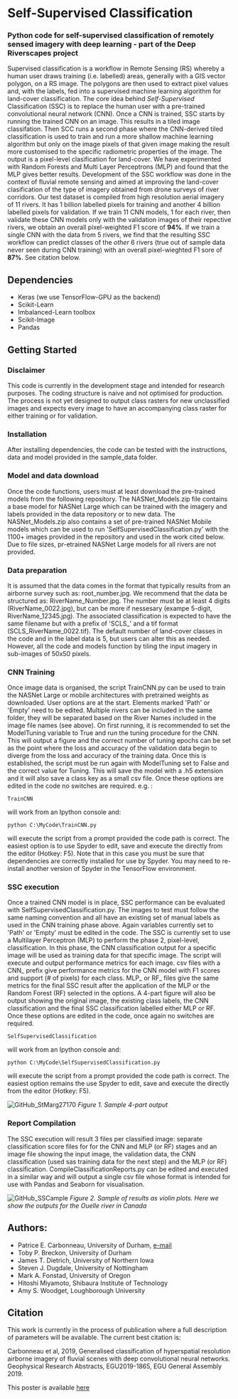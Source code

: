 # Self-Supervised Classification
### Python code for self-supervised classification of remotely sensed imagery with deep learning - part of the Deep Riverscapes project
Supervised classification is a workflow in Remote Sensing (RS) whereby a human user draws training (i.e. labelled) areas, generally with a GIS vector polygon, on a RS image.  The polygons are then used to extract pixel values and, with the labels, fed into a supervised machine learning algorithm for land-cover classification.  The core idea behind *Self-Supervised* Classification (SSC) is to replace the human user with a pre-trained convolutional neural network (CNN).    Once a CNN is trained, SSC starts by running the trained CNN on an image.  This results in a tiled image classifation.  Then SCC runs a second phase where the CNN-derived tiled classification is used to train and run a more shallow machine learning algorithm but only on the image pixels of that given image making the result more customised to the specific radiometric properties of the image.   The output is a pixel-level clasification for land-cover.  We have experimented with Random Forests and Multi Layer Perceptrons (MLP) and found that the MLP gives better results.  Development of the SSC workflow was done in the context of fluvial remote sensing and aimed at improving the land-cover clasification of the type of imagery obtained from drone surveys of river corridors.  Our test dataset is compiled from high resolution aerial imagery of 11 rivers.  It has 1 billion labelled pixels for training and another 4 billion labelled pixels for validation.  If we train 11 CNN models, 1 for each river, then validate these CNN models only with the validation images of their repective rivers, we obtain an overall pixel-weighted F1 score of **94%**.  If we train a single CNN with the data from 5 rivers, we find that the resulting SSC workflow can predict classes of the *other* 6 rivers (true out of sample data never seen during CNN training) with an overall pixel-wieghted F1 sore of **87%**. See citation below.

 ## Dependencies
* Keras (we use TensorFlow-GPU as the backend)
* Scikit-Learn
* Imbalanced-Learn toolbox 
* Scikit-Image
* Pandas

## Getting Started

### Disclaimer
This code is currently in the development stage and intended for research purposes.  The coding structure is naive and not optimised for production.  The process is not yet designed to output class rasters for new unclassified images and expects every image to have an accompanying class raster for either training or for validation. 

### Installation
After installing dependencies, the code can be tested with the instructions, data and model provided in the sample_data folder.

### Model and data download
Once the code functions, users must at least download the pre-trained models from the following repository.  The NASNet_Models.zip file contains a base model for NASNet Large which can be trained with the imagery and labels provided in the data repository or to new data.  The NASNet_Models.zip also contains a set of pre-trained NASNet Mobile models which can be used to run 'SelfSupervisedClassification.py' with the 1100+ images provided in the repository and used in the work cited below.  Due to file sizes, pr-etrained NASNet Large models for all rivers are not provided.  

### Data preparation
It is assumed that the data comes in the format that typically results from an airborne survey such as: root_number.jpg.   We recommend that the data be structured as: RiverName_Number.jpg.  The number must be at least 4 digits (RiverName_0022.jpg), but can be more if nessesary (exampe 5-digit, RiverName_12345.jpg).  The associated classification is expected to have the same filename but with a prefix of 'SCLS_' and a tif format (SCLS_RiverName_0022.tif). The default number of land-cover classes in the code and in the label data is 5, but users can alter this as needed.  However, all the code and models function by tiling the input imagery in sub-images of 50x50 pixels. 

### CNN Training
Once image data is organised, the script TrainCNN.py can be used to train the NASNet Large or mobile architectures with pretrained weights as downloaded.  User options are at the start.  Elements marked 'Path' or 'Empty' need to be edited. Multiple rivers can be included in the same folder, they will be separated based on the River Names included in the image file names (see above).  On first running, it is recommended to set the ModelTuning variable to True and run the tuning procedure for the CNN.  This will output a figure and the correct number of tuning epochs can be set as the point where the loss and accuracy of the validation data begin to diverge from the loss and accuracy of the training data.  Once this is established, the script must be run again with ModelTuning set to False and the correct value for Tuning. This will save the model with a .h5 extension and it will also save a class key as a small csv file. Once these options are edited in the code no switches are required. e.g. :
```
TrainCNN
```
will work from an Ipython console and:
```
python C:\MyCode\TrainCNN.py
```
will execute the script from a prompt provided the code path is correct.  The easiest option is to use Spyder to edit, save and execute the directly from the editor (Hotkey: F5). Note that in this case you must be sure that dependencies are correctly installed for use by Spyder.  You may need to re-install another version of Spyder in the TensorFlow environment.

### SSC execution
Once a trained CNN model is in place, SSC performance can be evaluated with SelfSupervisedClassification.py.  The images to test must follow the same naming convention and all have an existing set of manual labels as used in the CNN training phase above.   Again variables currently set to 'Path' or 'Empty' must be edited in the code.  The SSC is currently set to use a Multilayer Perceptron (MLP) to perform the phase 2, pixel-level, classification.  In this phase, the CNN classification output for a specific image will be used as training data for that specific image.  The script will execute and output performance metrics for each image.  csv files with a CNN_ prefix give performance metrics for the CNN model with F1 scores and support (# of pixels) for each class.  MLP_ or RF_ files give the same metrics for the final SSC result after the application of the MLP or the Random Forest (RF) selected in the options. A 4-part figure will also be output showing the original image, the existing class labels, the CNN classification and the final SSC classification labelled either MLP or RF. Once these options are edited in the code, once again no switches are required.
```
SelfSupervisedClassification
```
will work from an Ipython console and:
```
python C:\MyCode\SelfSupervisedClassification.py
```
will execute the script from a prompt provided the code path is correct.  The easiest option remains the use Spyder to edit, save and execute the directly from the editor (Hotkey: F5). 

![GitHub_StMarg27170](https://user-images.githubusercontent.com/47110600/56954378-8bd66380-6b36-11e9-8396-8ba150c4c4aa.png)
*Figure 1. Sample 4-part output*

### Report Compilation
The SSC execution will result 3 files per classified image: separate classification score files for for the CNN and MLP (or RF) stages and an image file showing the input image, the validation data, the CNN classification (used sas training data for the next step) and the MLP (or RF) classification. CompileClassificationReports.py can be edited and executed in a similar way and will output a single csv file whose format is intended for use with Pandas and Seaborn for visualisation.  


![GitHub_SSCample](https://user-images.githubusercontent.com/47110600/56954483-c809c400-6b36-11e9-8d1a-fa19647ba524.png)
*Figure 2. Sample of results as violin plots.  Here we show the outputs for the Ouelle river in Canada*


## Authors:
 - Patrice E. Carbonneau, University of Durham, [e-mail](mailto:patrice.carbonneau@durham.ac.uk)
 - Toby P. Breckon, University of Durham
 - James T. Dietrich, University of Northern Iowa
 - Steven J. Dugdale, University of Nottingham
 - Mark A. Fonstad, University of Oregon
 - Hitoshi Miyamoto, Shibaura Institute of Technology
 - Amy S. Woodget, Loughborough University
 
## Citation
This work is currently in the process of publication where a full description of parameters will be available.  The current best citation is:
 
Carbonneau et al, 2019, Generalised classification of hyperspatial resolution airborne imagery of fluvial scenes with deep convolutional neural networks. Geophysical Research Abstracts, EGU2019-1865, EGU General Assembly 2019.

This poster is available [here](https://drive.google.com/drive/folders/14nc600DprwxXdzHvIMdLBLH_xVX8pe30?usp=sharing)
 
 
 

